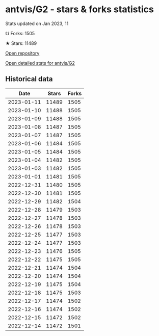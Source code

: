 # antvis/G2 - stars & forks statistics

Stats updated on Jan 2023, 11

☋ Forks: 1505

★ Stars: 11489

[Open repository](https://github.com/antvis/G2)

[Open detailed stats for antvis/G2](https://reviewgithub.com/rep/antvis/G2)

## Historical data
| Date | Stars | Forks |
|------|-------|-------|
| 2023-01-11 | 11489 | 1505 | 
| 2023-01-10 | 11488 | 1505 | 
| 2023-01-09 | 11488 | 1505 | 
| 2023-01-08 | 11487 | 1505 | 
| 2023-01-07 | 11487 | 1505 | 
| 2023-01-06 | 11484 | 1505 | 
| 2023-01-05 | 11484 | 1505 | 
| 2023-01-04 | 11482 | 1505 | 
| 2023-01-03 | 11482 | 1505 | 
| 2023-01-01 | 11481 | 1505 | 
| 2022-12-31 | 11480 | 1505 | 
| 2022-12-30 | 11481 | 1505 | 
| 2022-12-29 | 11482 | 1504 | 
| 2022-12-28 | 11479 | 1503 | 
| 2022-12-27 | 11478 | 1503 | 
| 2022-12-26 | 11478 | 1503 | 
| 2022-12-25 | 11477 | 1503 | 
| 2022-12-24 | 11477 | 1503 | 
| 2022-12-23 | 11476 | 1505 | 
| 2022-12-22 | 11475 | 1505 | 
| 2022-12-21 | 11474 | 1504 | 
| 2022-12-20 | 11474 | 1504 | 
| 2022-12-19 | 11475 | 1504 | 
| 2022-12-18 | 11475 | 1503 | 
| 2022-12-17 | 11474 | 1502 | 
| 2022-12-16 | 11474 | 1502 | 
| 2022-12-15 | 11472 | 1502 | 
| 2022-12-14 | 11472 | 1501 | 

